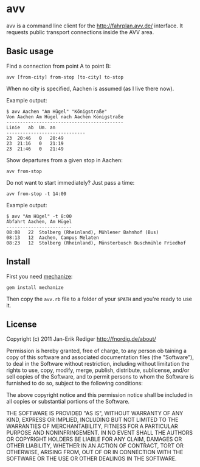 # avv

avv is a command line client for the http://fahrplan.avv.de/ interface. It requests public transport connections inside the AVV area.

## Basic usage

Find a connection from point A to point B:

    avv [from-city] from-stop [to-city] to-stop

When no city is specified, Aachen is assumed (as I live there now).

Example output:

    $ avv Aachen "Am Hügel" "Königstraße"
    Von Aachen Am Hügel nach Aachen Königstraße
    -------------------------------------------
    Linie	ab	Um.	an
    -----------------------------
    23	20:46	0	20:49
    23	21:16	0	21:19
    23	21:46	0	21:49

Show departures from a given stop in Aachen:

    avv from-stop

Do not want to start immediately? Just pass a time:

    avv from-stop -t 14:00

Example output:

    $ avv "Am Hügel" -t 8:00
    Abfahrt Aachen, Am Hügel
    ------------------------
    08:08	22	Stolberg (Rheinland), Mühlener Bahnhof (Bus)
    08:13	12	Aachen, Campus Melaten
    08:23	12	Stolberg (Rheinland), Münsterbusch Buschmühle Friedhof

## Install

First you need [mechanize](http://mechanize.rubyforge.org/):

    gem install mechanize

Then copy the `avv.rb` file to a folder of your `$PATH` and you're ready to use it.

## License

Copyright (c) 2011 Jan-Erik Rediger <http://fnordig.de/about/>

Permission  is  hereby granted, free of charge, to any person
ob taining a copy of  this  software  and  associated  documentation
files  (the "Software"), to deal in the Software without restriction,
including without limitation the rights to use, copy, modify,
merge, publish, distribute, sublicense, and/or sell copies of the
Software, and to permit persons to whom the Software is furnished
to do so, subject to the following conditions:

The  above  copyright  notice and this permission notice shall be
included in all copies or substantial portions of the Software.

THE SOFTWARE IS PROVIDED "AS IS", WITHOUT WARRANTY OF  ANY  KIND,
EXPRESS  OR  IMPLIED, INCLUDING BUT NOT LIMITED TO THE WARRANTIES
OF MERCHANTABILITY, FITNESS FOR A PARTICULAR PURPOSE AND NONINFRINGEMENT.
IN NO EVENT SHALL THE AUTHORS OR COPYRIGHT HOLDERS BE LIABLE FOR
ANY CLAIM, DAMAGES OR OTHER LIABILITY, WHETHER  IN  AN ACTION OF
CONTRACT, TORT OR OTHERWISE, ARISING FROM, OUT OF OR IN CONNECTION
WITH THE SOFTWARE OR THE USE OR OTHER DEALINGS IN  THE SOFTWARE.
